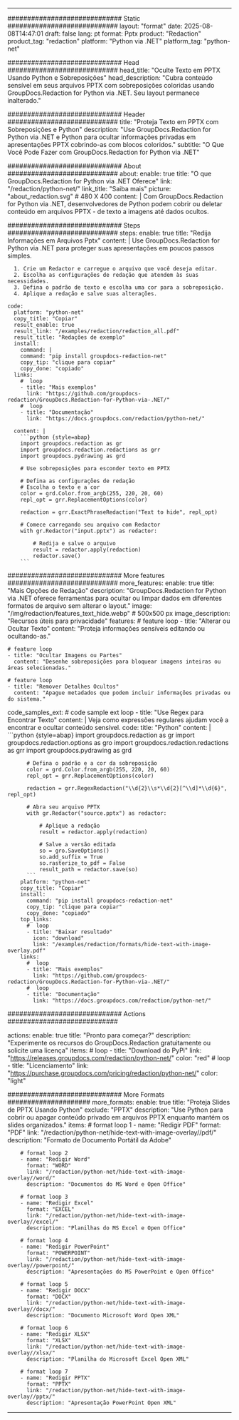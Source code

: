 
---
############################# Static ############################
layout: "format"
date:  2025-08-08T14:47:01
draft: false
lang: pt
format: Pptx
product: "Redaction"
product_tag: "redaction"
platform: "Python via .NET"
platform_tag: "python-net"

############################# Head ############################
head_title: "Oculte Texto em PPTX Usando Python e Sobreposições"
head_description: "Cubra conteúdo sensível em seus arquivos PPTX com sobreposições coloridas usando GroupDocs.Redaction for Python via .NET. Seu layout permanece inalterado."

############################# Header ############################
title: "Proteja Texto em PPTX com Sobreposições e Python" 
description: "Use GroupDocs.Redaction for Python via .NET e Python para ocultar informações privadas em apresentações PPTX cobrindo-as com blocos coloridos."
subtitle: "O Que Você Pode Fazer com GroupDocs.Redaction for Python via .NET" 

############################# About ############################
about:
    enable: true
    title: "O que GroupDocs.Redaction for Python via .NET Oferece"
    link: "/redaction/python-net/"
    link_title: "Saiba mais"
    picture: "about_redaction.svg" # 480 X 400
    content: |
       Com GroupDocs.Redaction for Python via .NET, desenvolvedores de Python podem cobrir ou deletar conteúdo em arquivos PPTX - de texto a imagens até dados ocultos.

############################# Steps ############################
steps:
    enable: true
    title: "Redija Informações em Arquivos Pptx"
    content: |
      Use GroupDocs.Redaction for Python via .NET para proteger suas apresentações em poucos passos simples.
      
      1. Crie um Redactor e carregue o arquivo que você deseja editar.
      2. Escolha as configurações de redação que atendem às suas necessidades.
      3. Defina o padrão de texto e escolha uma cor para a sobreposição.
      4. Aplique a redação e salve suas alterações.
   
    code:
      platform: "python-net"
      copy_title: "Copiar"
      result_enable: true
      result_link: "/examples/redaction/redaction_all.pdf"
      result_title: "Redações de exemplo"
      install:
        command: |
        command: "pip install groupdocs-redaction-net"
        copy_tip: "clique para copiar"
        copy_done: "copiado"
      links:
        #  loop
        - title: "Mais exemplos"
          link: "https://github.com/groupdocs-redaction/GroupDocs.Redaction-for-Python-via-.NET/"
        #  loop
        - title: "Documentação"
          link: "https://docs.groupdocs.com/redaction/python-net/"
          
      content: |
        ```python {style=abap}
        import groupdocs.redaction as gr
        import groupdocs.redaction.redactions as grr
        import groupdocs.pydrawing as grd

        # Use sobreposições para esconder texto em PPTX

        # Defina as configurações de redação
        # Escolha o texto e a cor
        color = grd.Color.from_argb(255, 220, 20, 60)
        repl_opt = grr.ReplacementOptions(color)
                
        redaction = grr.ExactPhraseRedaction("Text to hide", repl_opt)

        # Comece carregando seu arquivo com Redactor
        with gr.Redactor("input.pptx") as redactor:

            # Redija e salve o arquivo
            result = redactor.apply(redaction)
            redactor.save()
        ```            


############################# More features ############################
more_features:
  enable: true
  title: "Mais Opções de Redação"
  description: "GroupDocs.Redaction for Python via .NET oferece ferramentas para ocultar ou limpar dados em diferentes formatos de arquivo sem alterar o layout."
  image: "/img/redaction/features_text_hide.webp" # 500x500 px
  image_description: "Recursos úteis para privacidade"
  features:
    # feature loop
    - title: "Alterar ou Ocultar Texto"
      content: "Proteja informações sensíveis editando ou ocultando-as."

    # feature loop
    - title: "Ocultar Imagens ou Partes"
      content: "Desenhe sobreposições para bloquear imagens inteiras ou áreas selecionadas."

    # feature loop
    - title: "Remover Detalhes Ocultos"
      content: "Apague metadados que podem incluir informações privadas ou do sistema."
      
  code_samples_ext:
    # code sample ext loop
    - title: "Use Regex para Encontrar Texto"
      content: |
        Veja como expressões regulares ajudam você a encontrar e ocultar conteúdo sensível.
      code:
        title: "Python"
        content: |
          ```python {style=abap}
          import groupdocs.redaction as gr
          import groupdocs.redaction.options as gro
          import groupdocs.redaction.redactions as grr
          import groupdocs.pydrawing as grd

          # Defina o padrão e a cor da sobreposição
          color = grd.Color.from_argb(255, 220, 20, 60)
          repl_opt = grr.ReplacementOptions(color)

          redaction = grr.RegexRedaction("\\d{2}\\s*\\d{2}[^\\d]*\\d{6}", repl_opt)

          # Abra seu arquivo PPTX
          with gr.Redactor("source.pptx") as redactor:

              # Aplique a redação
              result = redactor.apply(redaction)

              # Salve a versão editada
              so = gro.SaveOptions()
              so.add_suffix = True
              so.rasterize_to_pdf = False
              result_path = redactor.save(so)
          ```
        platform: "python-net"
        copy_title: "Copiar"
        install:
          command: "pip install groupdocs-redaction-net"
          copy_tip: "clique para copiar"
          copy_done: "copiado"
        top_links:
          #  loop
          - title: "Baixar resultado"
            icon: "download"
            link: "/examples/redaction/formats/hide-text-with-image-overlay.pdf"
        links:
          #  loop
          - title: "Mais exemplos"
            link: "https://github.com/groupdocs-redaction/GroupDocs.Redaction-for-Python-via-.NET/"
          #  loop
          - title: "Documentação"
            link: "https://docs.groupdocs.com/redaction/python-net/"


############################# Actions ############################

actions:
  enable: true
  title: "Pronto para começar?"
  description: "Experimente os recursos do GroupDocs.Redaction gratuitamente ou solicite uma licença"
  items:
    #  loop
    - title: "Download do PyPi"
      link: "https://releases.groupdocs.com/redaction/python-net/"
      color: "red"
        #  loop
    - title: "Licenciamento"
      link: "https://purchase.groupdocs.com/pricing/redaction/python-net/"
      color: "light"


############################# More Formats #####################
more_formats:
    enable: true
    title: "Proteja Slides de PPTX Usando Python"
    exclude: "PPTX"
    description: "Use Python para cobrir ou apagar conteúdo privado em arquivos PPTX enquanto mantém os slides organizados."
    items: 
        # format loop 1
        - name: "Redigir PDF"
          format: "PDF"
          link: "/redaction/python-net/hide-text-with-image-overlay//pdf/"
          description: "Formato de Documento Portátil da Adobe"

        # format loop 2
        - name: "Redigir Word"
          format: "WORD"
          link: "/redaction/python-net/hide-text-with-image-overlay//word/"
          description: "Documentos do MS Word e Open Office"
          
        # format loop 3
        - name: "Redigir Excel"
          format: "EXCEL"
          link: "/redaction/python-net/hide-text-with-image-overlay//excel/"
          description: "Planilhas do MS Excel e Open Office"

        # format loop 4
        - name: "Redigir PowerPoint"
          format: "POWERPOINT"
          link: "/redaction/python-net/hide-text-with-image-overlay//powerpoint/"
          description: "Apresentações do MS PowerPoint e Open Office"

        # format loop 5
        - name: "Redigir DOCX"
          format: "DOCX"
          link: "/redaction/python-net/hide-text-with-image-overlay//docx/"
          description: "Documento Microsoft Word Open XML"
          
        # format loop 6
        - name: "Redigir XLSX"
          format: "XLSX"
          link: "/redaction/python-net/hide-text-with-image-overlay//xlsx/"
          description: "Planilha do Microsoft Excel Open XML"
          
        # format loop 7
        - name: "Redigir PPTX"
          format: "PPTX"
          link: "/redaction/python-net/hide-text-with-image-overlay//pptx/"
          description: "Apresentação PowerPoint Open XML"


---